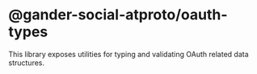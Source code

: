 # @gander-social-atproto/oauth-types

This library exposes utilities for typing and validating OAuth related data structures.
